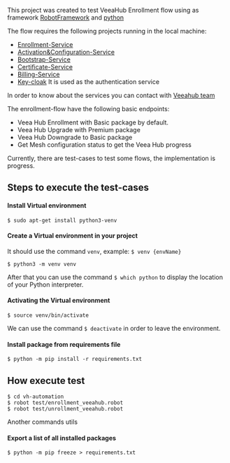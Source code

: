 This project was created to test VeeaHub Enrollment flow using as framework [RobotFramework](https://robotframework.org/) and [python](https://www.python.org/) 

The flow requires the following projects running in the local machine:
- [Enrollment-Service](https://github.com/Max2Inc/enrollment-service)
- [Activation&Configuration-Service](https://github.com/Max2Inc/activation-configuration)
- [Bootstrap-Service](https://github.com/Max2Inc/bootstrap-service)
- [Certificate-Service](https://github.com/Max2Inc/certificate-service)
- [Billing-Service](https://github.com/Max2Inc/billing-service)
- [Key-cloak](https://www.keycloak.org/) It is used as the authentication service

In order to know about the services you can contact with [Veeahub team](https://www.veea.com/support/veeahub/)

The enrollment-flow have the following basic endpoints:
- Veea Hub Enrollment with Basic package by default.
- Veea Hub Upgrade with Premium package
- Veea Hub Downgrade to Basic package
- Get Mesh configuration status to get the Veea Hub progress

Currently, there are test-cases to test some flows, the implementation is progress.

## Steps to execute the test-cases
#### Install Virtual environment
~~~
$ sudo apt-get install python3-venv
~~~

#### Create a Virtual environment in your project
It should use the command `venv`, example: `$ venv {envName}`
~~~
$ python3 -m venv venv
~~~
After that you can use the command `$ which python` to display the location of your Python interpreter.

#### Activating the Virtual environment
~~~
$ source venv/bin/activate
~~~
We can use the command `$ deactivate` in order to leave the environment.
#### Install package from requirements file
~~~
$ python -m pip install -r requirements.txt
~~~

## How execute test
~~~
$ cd vh-automation
$ robot test/enrollment_veeahub.robot
$ robot test/unrollment_veeahub.robot
~~~

Another commands utils
#### Export a list of all installed packages
~~~
$ python -m pip freeze > requirements.txt
~~~